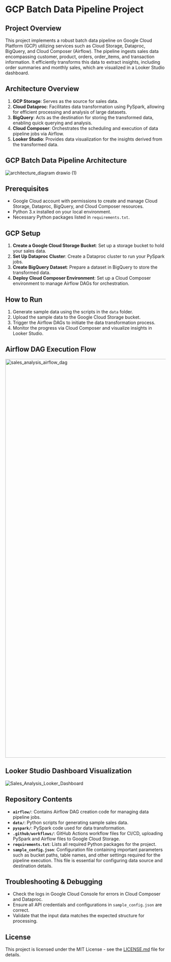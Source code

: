 # GCP Batch Data Pipeline Project

## Project Overview
This project implements a robust batch data pipeline on Google Cloud Platform (GCP) utilizing services such as Cloud Storage, Dataproc, BigQuery, and Cloud Composer (Airflow). The pipeline ingests sales data encompassing customer, product, orders, order_items, and transaction information. It efficiently transforms this data to extract insights, including order summaries and monthly sales, which are visualized in a Looker Studio dashboard.

## Architecture Overview

1. **GCP Storage**: Serves as the source for sales data.
2. **Cloud Dataproc**: Facilitates data transformation using PySpark, allowing for efficient processing and analysis of large datasets.
3. **BigQuery**: Acts as the destination for storing the transformed data, enabling quick querying and analysis.
4. **Cloud Composer**: Orchestrates the scheduling and execution of data pipeline jobs via Airflow.
5. **Looker Studio**: Provides data visualization for the insights derived from the transformed data.

## GCP Batch Data Pipeline Architecture
![architecture_diagram drawio (1)](https://github.com/user-attachments/assets/1a5efe1d-2b25-44cb-aa52-52e9b7508329)


## Prerequisites

- Google Cloud account with permissions to create and manage Cloud Storage, Dataproc, BigQuery, and Cloud Composer resources.
- Python 3.x installed on your local environment.
- Necessary Python packages listed in `requirements.txt`.

## GCP Setup

1. **Create a Google Cloud Storage Bucket**: Set up a storage bucket to hold your sales data.
2. **Set Up Dataproc Cluster**: Create a Dataproc cluster to run your PySpark jobs.
3. **Create BigQuery Dataset**: Prepare a dataset in BigQuery to store the transformed data.
4. **Deploy Cloud Composer Environment**: Set up a Cloud Composer environment to manage Airflow DAGs for orchestration.

## How to Run

1. Generate sample data using the scripts in the `data` folder.
2. Upload the sample data to the Google Cloud Storage bucket.
3. Trigger the Airflow DAGs to initiate the data transformation process.
4. Monitor the progress via Cloud Composer and visualize insights in Looker Studio.

## Airflow DAG Execution Flow
<img width="1252" alt="sales_analysis_airflow_dag" src="https://github.com/user-attachments/assets/acb9cfd3-f135-4475-a6ce-5e563d53c8c4">

## Looker Studio Dashboard Visualization
![Sales_Analysis_Looker_Dashboard](https://github.com/user-attachments/assets/af9815f1-41bd-4f7e-916f-8c2975c6a85a)


## Repository Contents

- **`airflow/`**: Contains Airflow DAG creation code for managing data pipeline jobs.
- **`data/`**: Python scripts for generating sample sales data.
- **`pyspark/`**: PySpark code used for data transformation.
- **`.github/workflows/`**: GitHub Actions workflow files for CI/CD, uploading PySpark and Airflow files to Google Cloud Storage.
- **`requirements.txt`**: Lists all required Python packages for the project.
- **`sample_config.json`**: Configuration file containing important parameters such as bucket paths, table names, and other settings required for the pipeline execution. This file is essential for configuring data source and destination details.


## Troubleshooting & Debugging

- Check the logs in Google Cloud Console for errors in Cloud Composer and Dataproc.
- Ensure all API credentials and configurations in `sample_config.json` are correct.
- Validate that the input data matches the expected structure for processing.

## License

This project is licensed under the MIT License - see the [LICENSE.md](LICENSE.md) file for details.
